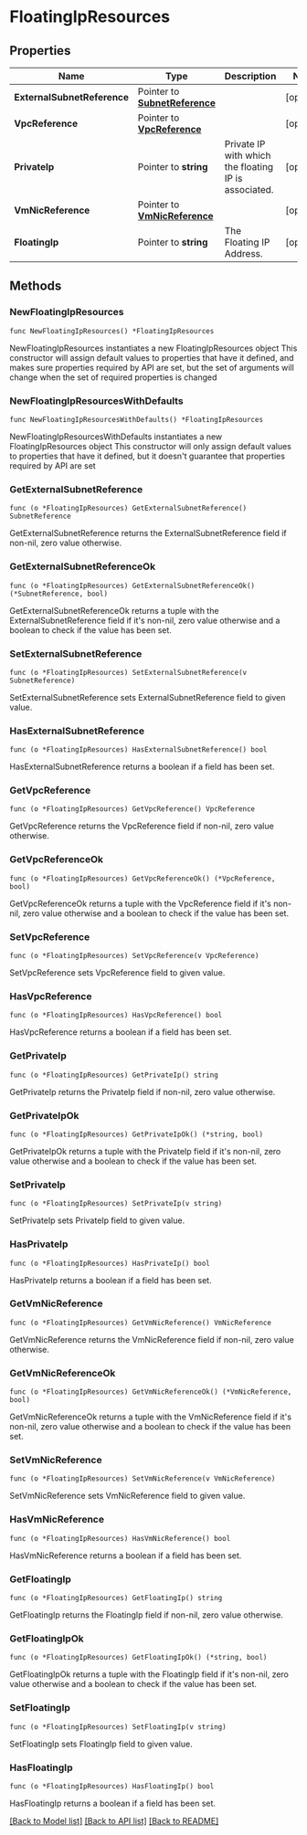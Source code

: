 # FloatingIpResources

## Properties

Name | Type | Description | Notes
------------ | ------------- | ------------- | -------------
**ExternalSubnetReference** | Pointer to [**SubnetReference**](SubnetReference.md) |  | [optional] 
**VpcReference** | Pointer to [**VpcReference**](VpcReference.md) |  | [optional] 
**PrivateIp** | Pointer to **string** | Private IP with which the floating IP is associated. | [optional] 
**VmNicReference** | Pointer to [**VmNicReference**](VmNicReference.md) |  | [optional] 
**FloatingIp** | Pointer to **string** | The Floating IP Address. | [optional] 

## Methods

### NewFloatingIpResources

`func NewFloatingIpResources() *FloatingIpResources`

NewFloatingIpResources instantiates a new FloatingIpResources object
This constructor will assign default values to properties that have it defined,
and makes sure properties required by API are set, but the set of arguments
will change when the set of required properties is changed

### NewFloatingIpResourcesWithDefaults

`func NewFloatingIpResourcesWithDefaults() *FloatingIpResources`

NewFloatingIpResourcesWithDefaults instantiates a new FloatingIpResources object
This constructor will only assign default values to properties that have it defined,
but it doesn't guarantee that properties required by API are set

### GetExternalSubnetReference

`func (o *FloatingIpResources) GetExternalSubnetReference() SubnetReference`

GetExternalSubnetReference returns the ExternalSubnetReference field if non-nil, zero value otherwise.

### GetExternalSubnetReferenceOk

`func (o *FloatingIpResources) GetExternalSubnetReferenceOk() (*SubnetReference, bool)`

GetExternalSubnetReferenceOk returns a tuple with the ExternalSubnetReference field if it's non-nil, zero value otherwise
and a boolean to check if the value has been set.

### SetExternalSubnetReference

`func (o *FloatingIpResources) SetExternalSubnetReference(v SubnetReference)`

SetExternalSubnetReference sets ExternalSubnetReference field to given value.

### HasExternalSubnetReference

`func (o *FloatingIpResources) HasExternalSubnetReference() bool`

HasExternalSubnetReference returns a boolean if a field has been set.

### GetVpcReference

`func (o *FloatingIpResources) GetVpcReference() VpcReference`

GetVpcReference returns the VpcReference field if non-nil, zero value otherwise.

### GetVpcReferenceOk

`func (o *FloatingIpResources) GetVpcReferenceOk() (*VpcReference, bool)`

GetVpcReferenceOk returns a tuple with the VpcReference field if it's non-nil, zero value otherwise
and a boolean to check if the value has been set.

### SetVpcReference

`func (o *FloatingIpResources) SetVpcReference(v VpcReference)`

SetVpcReference sets VpcReference field to given value.

### HasVpcReference

`func (o *FloatingIpResources) HasVpcReference() bool`

HasVpcReference returns a boolean if a field has been set.

### GetPrivateIp

`func (o *FloatingIpResources) GetPrivateIp() string`

GetPrivateIp returns the PrivateIp field if non-nil, zero value otherwise.

### GetPrivateIpOk

`func (o *FloatingIpResources) GetPrivateIpOk() (*string, bool)`

GetPrivateIpOk returns a tuple with the PrivateIp field if it's non-nil, zero value otherwise
and a boolean to check if the value has been set.

### SetPrivateIp

`func (o *FloatingIpResources) SetPrivateIp(v string)`

SetPrivateIp sets PrivateIp field to given value.

### HasPrivateIp

`func (o *FloatingIpResources) HasPrivateIp() bool`

HasPrivateIp returns a boolean if a field has been set.

### GetVmNicReference

`func (o *FloatingIpResources) GetVmNicReference() VmNicReference`

GetVmNicReference returns the VmNicReference field if non-nil, zero value otherwise.

### GetVmNicReferenceOk

`func (o *FloatingIpResources) GetVmNicReferenceOk() (*VmNicReference, bool)`

GetVmNicReferenceOk returns a tuple with the VmNicReference field if it's non-nil, zero value otherwise
and a boolean to check if the value has been set.

### SetVmNicReference

`func (o *FloatingIpResources) SetVmNicReference(v VmNicReference)`

SetVmNicReference sets VmNicReference field to given value.

### HasVmNicReference

`func (o *FloatingIpResources) HasVmNicReference() bool`

HasVmNicReference returns a boolean if a field has been set.

### GetFloatingIp

`func (o *FloatingIpResources) GetFloatingIp() string`

GetFloatingIp returns the FloatingIp field if non-nil, zero value otherwise.

### GetFloatingIpOk

`func (o *FloatingIpResources) GetFloatingIpOk() (*string, bool)`

GetFloatingIpOk returns a tuple with the FloatingIp field if it's non-nil, zero value otherwise
and a boolean to check if the value has been set.

### SetFloatingIp

`func (o *FloatingIpResources) SetFloatingIp(v string)`

SetFloatingIp sets FloatingIp field to given value.

### HasFloatingIp

`func (o *FloatingIpResources) HasFloatingIp() bool`

HasFloatingIp returns a boolean if a field has been set.


[[Back to Model list]](../README.md#documentation-for-models) [[Back to API list]](../README.md#documentation-for-api-endpoints) [[Back to README]](../README.md)


